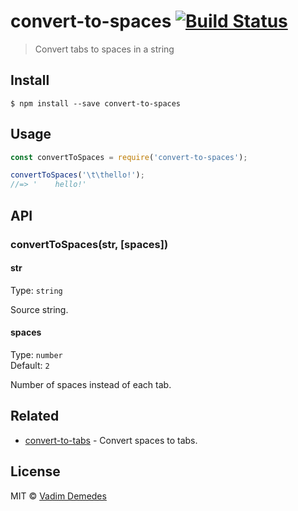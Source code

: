 # convert-to-spaces [![Build Status](https://travis-ci.org/vadimdemedes/convert-to-spaces.svg?branch=master)](https://travis-ci.org/vadimdemedes/convert-to-spaces)

> Convert tabs to spaces in a string


## Install

```
$ npm install --save convert-to-spaces
```


## Usage

```js
const convertToSpaces = require('convert-to-spaces');

convertToSpaces('\t\thello!');
//=> '    hello!'
```


## API

### convertToSpaces(str, [spaces])

#### str

Type: `string`

Source string.

#### spaces

Type: `number`<br>
Default: `2`

Number of spaces instead of each tab.


## Related

- [convert-to-tabs](https://github.com/vadimdemedes/convert-to-tabs) - Convert spaces to tabs.


## License

MIT © [Vadim Demedes](https://vadimdemedes.com)
